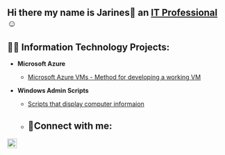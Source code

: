 ## Hi there my name is Jarines👋 an <a href="https://linkedin.com/in/Jarines-lugo">IT Professional</a>☺</h1>

<h2>👨‍💻 Information Technology Projects:</h2>


- <b>Microsoft Azure</b>
  - [Microsoft Azure VMs - Method for developing a working VM](https://github.com/jarineslugo1/configure-ad)

- <b>Windows Admin Scripts</b>
  - [Scripts that display computer informaion](https://github.com/jarineslugo1/Computer-Info-Scrip)
  - <h2>🤳Connect with me:</h2>

[<img align="left" alt="Jarines-lugo | LinkedIn" width="22px" src="https://cdn.jsdelivr.net/npm/simple-icons@v3/icons/linkedin.svg" />][linkedin]

[linkedin]: https://linkedin.com/in/Jarines-lugo
